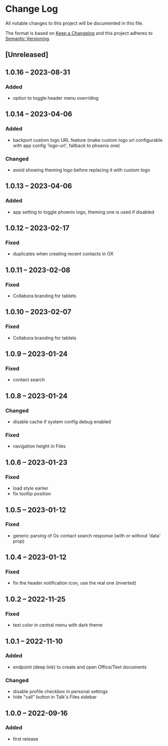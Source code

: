 # Change Log
All notable changes to this project will be documented in this file.

The format is based on [Keep a Changelog](http://keepachangelog.com/)
and this project adheres to [Semantic Versioning](http://semver.org/).

## [Unreleased]

## 1.0.16 – 2023-08-31
### Added
- option to toggle header menu overriding

## 1.0.14 – 2023-04-06
### Added
- backport custom logo URL feature (make custom logo url configurable with app config 'logo-url', fallback to phoenix one)

### Changed
- avoid showing theming logo before replacing it with custom logo

## 1.0.13 – 2023-04-06
### Added
- app setting to toggle phoenix logo, theming one is used if disabled

## 1.0.12 – 2023-02-17
### Fixed
- duplicates when creating recent contacts in OX

## 1.0.11 – 2023-02-08
### Fixed
- Collabora branding for tablets

## 1.0.10 – 2023-02-07
### Fixed
- Collabora branding for tablets

## 1.0.9 – 2023-01-24
### Fixed
- contact search

## 1.0.8 – 2023-01-24
### Changed
- disable cache if system config debug enabled

### Fixed
- navigation height in Files

## 1.0.6 – 2023-01-23
### Fixed
- load style earlier
- fix tooltip position

## 1.0.5 – 2023-01-12
### Fixed
- generic parsing of Ox contact search response (with or without 'data' prop)

## 1.0.4 – 2023-01-12
### Fixed
- fix the header notification icon, use the real one (inverted)

## 1.0.2 – 2022-11-25
### Fixed
- text color in central menu with dark theme

## 1.0.1 – 2022-11-10
### Added
- endpoint (deep link) to create and open Office/Text documents

### Changed
- disable profile checkbox in personal settings
- hide "call" button in Talk's Files sidebar

## 1.0.0 – 2022-09-16
### Added
* first release

